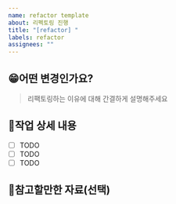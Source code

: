 ```yaml
---
name: refactor template
about: 리펙토링 진행
title: "[refactor] "
labels: refactor
assignees: ""
---
```


## 😁어떤 변경인가요?

> 리팩토링하는 이유에 대해 간결하게 설명해주세요

## 📝작업 상세 내용

- [ ] TODO
- [ ] TODO
- [ ] TODO

## 📄참고할만한 자료(선택)
